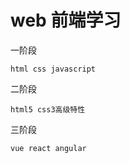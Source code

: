 # web 前端学习
一阶段  
```shell
html css javascript  
```

二阶段
```shell
html5 css3高级特性

```


三阶段
```shell
vue react angular

```

